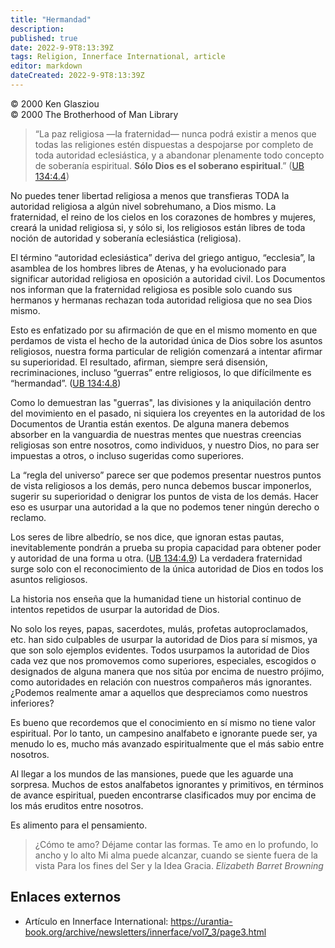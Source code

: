 ```yaml
---
title: "Hermandad"
description: 
published: true
date: 2022-9-9T8:13:39Z
tags: Religion, Innerface International, article
editor: markdown
dateCreated: 2022-9-9T8:13:39Z
---
```


<p class="v-card v-sheet theme--light grey lighten-3 px-2">© 2000 Ken Glasziou<br>© 2000 The Brotherhood of Man Library</p>

> “La paz religiosa —la fraternidad— nunca podrá existir a menos que todas las religiones estén dispuestas a despojarse por completo de toda autoridad eclesiástica, y a abandonar plenamente todo concepto de soberanía espiritual. **Sólo Dios es el soberano espiritual**.” ([UB 134:4.4](/en/The_Urantia_Book/134#p4_4))

No puedes tener libertad religiosa a menos que transfieras TODA la autoridad religiosa a algún nivel sobrehumano, a Dios mismo. La fraternidad, el reino de los cielos en los corazones de hombres y mujeres, creará la unidad religiosa si, y sólo si, los religiosos están libres de toda noción de autoridad y soberanía eclesiástica (religiosa).

El término “autoridad eclesiástica” deriva del griego antiguo, “ecclesia”, la asamblea de los hombres libres de Atenas, y ha evolucionado para significar autoridad religiosa en oposición a autoridad civil. Los Documentos nos informan que la fraternidad religiosa es posible solo cuando sus hermanos y hermanas rechazan toda autoridad religiosa que no sea Dios mismo.

Esto es enfatizado por su afirmación de que en el mismo momento en que perdamos de vista el hecho de la autoridad única de Dios sobre los asuntos religiosos, nuestra forma particular de religión comenzará a intentar afirmar su superioridad. El resultado, afirman, siempre será disensión, recriminaciones, incluso “guerras” entre religiosos, lo que difícilmente es “hermandad”. ([UB 134:4.8](/es/El_Libro_de_Urantia/134#p4_8))

Como lo demuestran las "guerras", las divisiones y la aniquilación dentro del movimiento en el pasado, ni siquiera los creyentes en la autoridad de los Documentos de Urantia están exentos. De alguna manera debemos absorber en la vanguardia de nuestras mentes que nuestras creencias religiosas son entre nosotros, como individuos, y nuestro Dios, no para ser impuestas a otros, o incluso sugeridas como superiores.

La “regla del universo” parece ser que podemos presentar nuestros puntos de vista religiosos a los demás, pero nunca debemos buscar imponerlos, sugerir su superioridad o denigrar los puntos de vista de los demás. Hacer eso es usurpar una autoridad a la que no podemos tener ningún derecho o reclamo.

Los seres de libre albedrío, se nos dice, que ignoran estas pautas, inevitablemente pondrán a prueba su propia capacidad para obtener poder y autoridad de una forma u otra. ([UB 134:4.9](/en/The_Urantia_Book/134#p4_9)) La verdadera fraternidad surge solo con el reconocimiento de la única autoridad de Dios en todos los asuntos religiosos.

La historia nos enseña que la humanidad tiene un historial continuo de intentos repetidos de usurpar la autoridad de Dios.

No solo los reyes, papas, sacerdotes, mulás, profetas autoproclamados, etc. han sido culpables de usurpar la autoridad de Dios para sí mismos, ya que son solo ejemplos evidentes. Todos usurpamos la autoridad de Dios cada vez que nos promovemos como superiores, especiales, escogidos o designados de alguna manera que nos sitúa por encima de nuestro prójimo, como autoridades en relación con nuestros compañeros más ignorantes. ¿Podemos realmente amar a aquellos que despreciamos como nuestros inferiores?

Es bueno que recordemos que el conocimiento en sí mismo no tiene valor espiritual. Por lo tanto, un campesino analfabeto e ignorante puede ser, ya menudo lo es, mucho más avanzado espiritualmente que el más sabio entre nosotros.

Al llegar a los mundos de las mansiones, puede que les aguarde una sorpresa. Muchos de estos analfabetos ignorantes y primitivos, en términos de avance espiritual, pueden encontrarse clasificados muy por encima de los más eruditos entre nosotros.

Es alimento para el pensamiento.

> ¿Cómo te amo? Déjame contar las formas.
> Te amo en lo profundo, lo ancho y lo alto
> Mi alma puede alcanzar, cuando se siente fuera de la vista
> Para los fines del Ser y la Idea Gracia.
> _Elizabeth Barret Browning_

## Enlaces externos

- Artículo en Innerface International: https://urantia-book.org/archive/newsletters/innerface/vol7_3/page3.html


